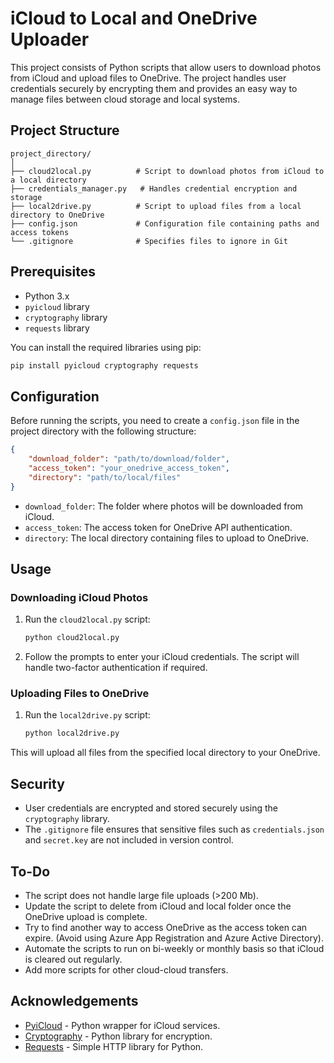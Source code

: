 # iCloud to Local and OneDrive Uploader

This project consists of Python scripts that allow users to download photos from iCloud and upload files to OneDrive. The project handles user credentials securely by encrypting them and provides an easy way to manage files between cloud storage and local systems.

## Project Structure

```
project_directory/
│
├── cloud2local.py          # Script to download photos from iCloud to a local directory
├── credentials_manager.py   # Handles credential encryption and storage
├── local2drive.py          # Script to upload files from a local directory to OneDrive
├── config.json             # Configuration file containing paths and access tokens
└── .gitignore              # Specifies files to ignore in Git
```

## Prerequisites

- Python 3.x
- `pyicloud` library
- `cryptography` library
- `requests` library

You can install the required libraries using pip:

```bash
pip install pyicloud cryptography requests
```

## Configuration

Before running the scripts, you need to create a `config.json` file in the project directory with the following structure:

```json
{
    "download_folder": "path/to/download/folder",
    "access_token": "your_onedrive_access_token",
    "directory": "path/to/local/files"
}
```

- `download_folder`: The folder where photos will be downloaded from iCloud.
- `access_token`: The access token for OneDrive API authentication.
- `directory`: The local directory containing files to upload to OneDrive.

## Usage

### Downloading iCloud Photos

1. Run the `cloud2local.py` script:

   ```bash
   python cloud2local.py
   ```

2. Follow the prompts to enter your iCloud credentials. The script will handle two-factor authentication if required.

### Uploading Files to OneDrive

1. Run the `local2drive.py` script:

   ```bash
   python local2drive.py
   ```

This will upload all files from the specified local directory to your OneDrive.

## Security

- User credentials are encrypted and stored securely using the `cryptography` library.
- The `.gitignore` file ensures that sensitive files such as `credentials.json` and `secret.key` are not included in version control.

## To-Do

- The script does not handle large file uploads (>200 Mb).
- Update the script to delete from iCloud and local folder once the OneDrive upload is complete.
- Try to find another way to access OneDrive as the access token can expire. (Avoid using Azure App Registration and Azure Active Directory).
- Automate the scripts to run on bi-weekly or monthly basis so that iCloud is cleared out regularly.
- Add more scripts for other cloud-cloud transfers.

## Acknowledgements

- [PyiCloud](https://pypi.org/project/pyicloud/) - Python wrapper for iCloud services.
- [Cryptography](https://cryptography.io/en/latest/) - Python library for encryption.
- [Requests](https://docs.python-requests.org/en/master/) - Simple HTTP library for Python.
